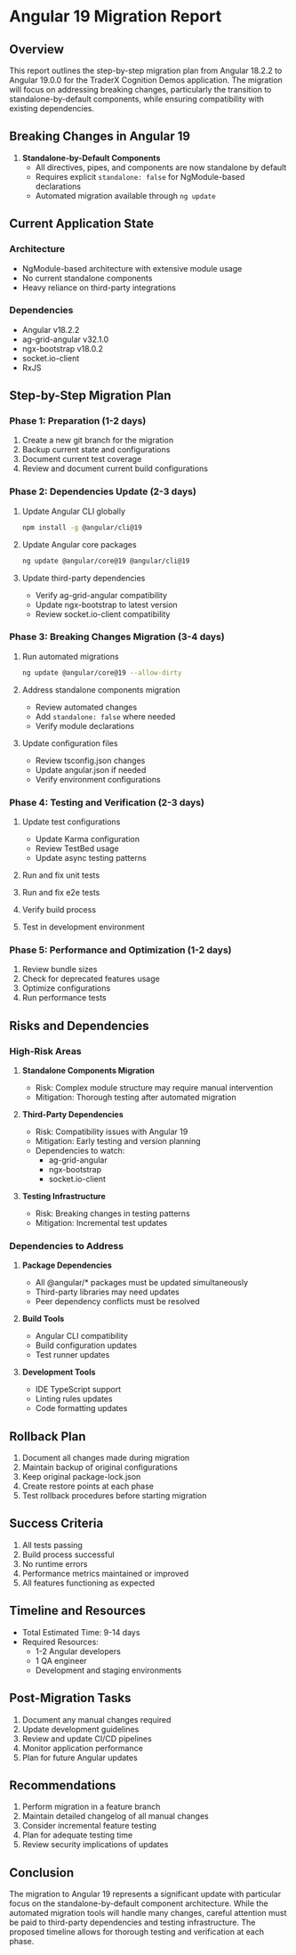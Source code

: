 # Angular 19 Migration Report
## Overview
This report outlines the step-by-step migration plan from Angular 18.2.2 to Angular 19.0.0 for the TraderX Cognition Demos application. The migration will focus on addressing breaking changes, particularly the transition to standalone-by-default components, while ensuring compatibility with existing dependencies.

## Breaking Changes in Angular 19
1. **Standalone-by-Default Components**
   - All directives, pipes, and components are now standalone by default
   - Requires explicit `standalone: false` for NgModule-based declarations
   - Automated migration available through `ng update`

## Current Application State
### Architecture
- NgModule-based architecture with extensive module usage
- No current standalone components
- Heavy reliance on third-party integrations

### Dependencies
- Angular v18.2.2
- ag-grid-angular v32.1.0
- ngx-bootstrap v18.0.2
- socket.io-client
- RxJS

## Step-by-Step Migration Plan

### Phase 1: Preparation (1-2 days)
1. Create a new git branch for the migration
2. Backup current state and configurations
3. Document current test coverage
4. Review and document current build configurations

### Phase 2: Dependencies Update (2-3 days)
1. Update Angular CLI globally
   ```bash
   npm install -g @angular/cli@19
   ```

2. Update Angular core packages
   ```bash
   ng update @angular/core@19 @angular/cli@19
   ```

3. Update third-party dependencies
   - Verify ag-grid-angular compatibility
   - Update ngx-bootstrap to latest version
   - Review socket.io-client compatibility

### Phase 3: Breaking Changes Migration (3-4 days)
1. Run automated migrations
   ```bash
   ng update @angular/core@19 --allow-dirty
   ```

2. Address standalone components migration
   - Review automated changes
   - Add `standalone: false` where needed
   - Verify module declarations

3. Update configuration files
   - Review tsconfig.json changes
   - Update angular.json if needed
   - Verify environment configurations

### Phase 4: Testing and Verification (2-3 days)
1. Update test configurations
   - Update Karma configuration
   - Review TestBed usage
   - Update async testing patterns

2. Run and fix unit tests
3. Run and fix e2e tests
4. Verify build process
5. Test in development environment

### Phase 5: Performance and Optimization (1-2 days)
1. Review bundle sizes
2. Check for deprecated features usage
3. Optimize configurations
4. Run performance tests

## Risks and Dependencies

### High-Risk Areas
1. **Standalone Components Migration**
   - Risk: Complex module structure may require manual intervention
   - Mitigation: Thorough testing after automated migration

2. **Third-Party Dependencies**
   - Risk: Compatibility issues with Angular 19
   - Mitigation: Early testing and version planning
   - Dependencies to watch:
     - ag-grid-angular
     - ngx-bootstrap
     - socket.io-client

3. **Testing Infrastructure**
   - Risk: Breaking changes in testing patterns
   - Mitigation: Incremental test updates

### Dependencies to Address
1. **Package Dependencies**
   - All @angular/* packages must be updated simultaneously
   - Third-party libraries may need updates
   - Peer dependency conflicts must be resolved

2. **Build Tools**
   - Angular CLI compatibility
   - Build configuration updates
   - Test runner updates

3. **Development Tools**
   - IDE TypeScript support
   - Linting rules updates
   - Code formatting updates

## Rollback Plan
1. Document all changes made during migration
2. Maintain backup of original configurations
3. Keep original package-lock.json
4. Create restore points at each phase
5. Test rollback procedures before starting migration

## Success Criteria
1. All tests passing
2. Build process successful
3. No runtime errors
4. Performance metrics maintained or improved
5. All features functioning as expected

## Timeline and Resources
- Total Estimated Time: 9-14 days
- Required Resources:
  - 1-2 Angular developers
  - 1 QA engineer
  - Development and staging environments

## Post-Migration Tasks
1. Document any manual changes required
2. Update development guidelines
3. Review and update CI/CD pipelines
4. Monitor application performance
5. Plan for future Angular updates

## Recommendations
1. Perform migration in a feature branch
2. Maintain detailed changelog of all manual changes
3. Consider incremental feature testing
4. Plan for adequate testing time
5. Review security implications of updates

## Conclusion
The migration to Angular 19 represents a significant update with particular focus on the standalone-by-default component architecture. While the automated migration tools will handle many changes, careful attention must be paid to third-party dependencies and testing infrastructure. The proposed timeline allows for thorough testing and verification at each phase.
